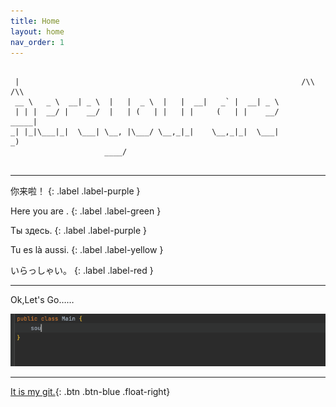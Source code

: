 ```yaml
---
title: Home
layout: home
nav_order: 1
---
```


```text

 |                                                               /\\    /\\  
 __ \   _ \  __| _ \  |   |  _ \  |   |  __|   _` |  __| _ \                 
 | | |  __/ |    __/  |   | (   | |   | |     (   | |    __/       _____|    
_| |_|\___|_|  \___| \__, |\___/ \__,_|_|    \__,_|_|  \___|              _) 
                     ____/                                                   


```

---

你来啦！
{: .label .label-purple }

Here you are .
{: .label .label-green }

Ты здесь.
{: .label .label-purple }

Tu es là aussi.
{: .label .label-yellow }

いらっしゃい。
{: .label .label-red }

--- 
Ok,Let's Go……


![hello_world.gif](assets%2Fimages%2Fhello_world.gif)

--- 

[It is my git.](https://github.com/deipss){: .btn .btn-blue .float-right}





